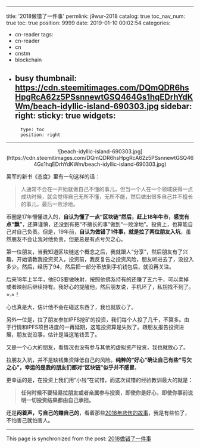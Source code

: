 
---
title: '2018做错了一件事'
permlink: j9wur-2018
catalog: true
toc_nav_num: true
toc: true
position: 9999
date: 2019-01-10 00:02:54
categories:
- cn-reader
tags:
- cn-reader
- cn
- cnstm
- blockchain
- busy
thumbnail: https://cdn.steemitimages.com/DQmQDR6hsHpgRcA62z5PSsnnewtGSQ464Gs1hqEDrhYdKWm/beach-idyllic-island-690303.jpg
sidebar:
    right:
        sticky: true
widgets:
    -
        type: toc
        position: right
---


<center>![beach-idyllic-island-690303.jpg](https://cdn.steemitimages.com/DQmQDR6hsHpgRcA62z5PSsnnewtGSQ464Gs1hqEDrhYdKWm/beach-idyllic-island-690303.jpg)</center>

吴军的新书《态度》里有一句这样的话：

>人通常不会在一开始就做自己不懂的事儿，但当一个人在一个领域获得一点成功时候，就会觉得自己无所不懂，无所不能，然后做出很多自己并不擅长的事儿，最后一败涂地。

币圈是17年懵懂进入的，**自认为懂了一点“区块链”然后，赶上18年牛市，感觉有点“飘”**，还算谨慎，还没到有把“不擅长的事”做到“一败涂地”。投资上，也算能自己对自己负责。但是，19年前，**自认为做错了1件事，就是拉了两位朋友入坑**，虽然朋友不会让我对他负责，但是总是有点亏欠之心。

第一位朋友，当我知道区块链这个概念之后，我就跟人“分享”，然后朋友有了兴趣，开始请教我投资买入，投资前，我反复告之投资风险，朋友听进去了，没投入多少。然后，经历了94，然后把一部分币放到手机钱包后，就没再关注。

后来18年上半年，他EOS要做映射，按照他佛系持有的还赚了五六千，可以卖掉或者映射后继续持有。我好心的提醒他，然后朋友说，手机坏了，私钥找不到了。=.=！

心也真是大，估计他不会在碰这东西了，我也就放心了。

另外一位是，拉了朋友参加IPFS挖矿的投资，我们每个人投了几千，不算多。由于行情和IPFS项目进度的一再延期，这笔投资算是失败了。跟朋友报告投资进展，朋友说没事，估计是当这笔钱丢了。

又是一个心大的朋友，看情况也没有参与其他的虚拟资产投资，我也就放心了。

拉朋友入坑，并不是缺钱集资降低自己的风险。**纯粹的“好心”确让自己有些“亏欠之心”，幸运的是我的朋友们都对“区块链”似乎并不感冒**。

更幸运的是，在投资上我们用“小钱”在试错，而这次试错的经验教训最大的就是：

>**任何时候不要轻易拉朋友或者亲属参与投资，即使你是好心，即使你事前说明一切投资结果都由自己承担。**

还是**闷着声，亏自己的赚自己的**，看着那些[2018年悲伤的故事](https://steemit.com/cn-reader/@yellowbird/49bt2x-2018)，我是有些怕了，不怕害己就怕害人。

- - -

This page is synchronized from the post: [2018做错了一件事](https://steemit.com/@yellowbird/j9wur-2018)
